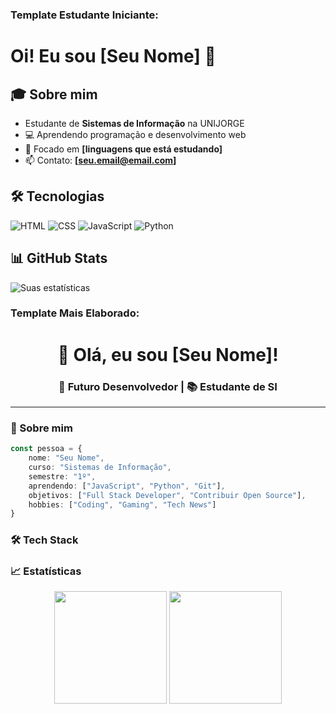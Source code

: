 ### **Template Estudante Iniciante:**


# Oi! Eu sou [Seu Nome] 👋

## 🎓 Sobre mim
- Estudante de **Sistemas de Informação** na UNIJORGE
- 💻 Aprendendo programação e desenvolvimento web
- 🌱 Focado em **[linguagens que está estudando]**
- 📫 Contato: **[seu.email@email.com]**

## 🛠️ Tecnologias
![HTML](https://img.shields.io/badge/-HTML-E34F26?style=flat&logo=html5&logoColor=white)
![CSS](https://img.shields.io/badge/-CSS-1572B6?style=flat&logo=css3&logoColor=white)
![JavaScript](https://img.shields.io/badge/-JavaScript-F7DF1E?style=flat&logo=javascript&logoColor=black)
![Python](https://img.shields.io/badge/-Python-3776AB?style=flat&logo=python&logoColor=white)


## 📊 GitHub Stats
![Suas estatísticas](https://github-readme-stats.vercel.app/api?username=SEUUSERNAME&show_icons=true&theme=dark)


### **Template Mais Elaborado:**

<div align="center">
  <h1>👋 Olá, eu sou [Seu Nome]!</h1>
  <h3>🎯 Futuro Desenvolvedor | 📚 Estudante de SI</h3>
</div>

---

### 🚀 Sobre mim
```typescript
const pessoa = {
    nome: "Seu Nome",
    curso: "Sistemas de Informação",
    semestre: "1º",
    aprendendo: ["JavaScript", "Python", "Git"],
    objetivos: ["Full Stack Developer", "Contribuir Open Source"],
    hobbies: ["Coding", "Gaming", "Tech News"]
}
```

### 🛠️ Tech Stack
<div align="center">
  <!-- Suas tecnologias aqui -->
</div>

### 📈 Estatísticas
<div align="center">
  <img height="180em" src="https://github-readme-stats.vercel.app/api?username=SEUUSERNAME&show_icons=true&theme=tokyonight"/>
  <img height="180em" src="https://github-readme-stats.vercel.app/api/top-langs/?username=SEUUSERNAME&layout=compact&theme=tokyonight"/>
</div>

